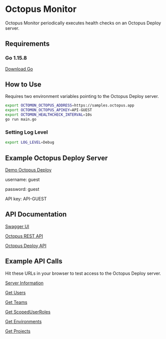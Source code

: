 # Octopus Monitor

 Octopus Monitor periodically executes health checks on an Octopus Deploy server.

## Requirements

### Go 1.15.8

[Download Go](https://golang.org/dl/)

## How to Use

Requires two environment variables pointing to the Octopus Deploy server.

```bash
export OCTOMON_OCTOPUS_ADDRESS=https://samples.octopus.app
export OCTOMON_OCTOPUS_APIKEY=API-GUEST
export OCTOMON_HEALTHCHECK_INTERVAL=10s
go run main.go
```

### Setting Log Level

```bash
export LOG_LEVEL=Debug
```

## Example Octopus Deploy Server

[Demo Octopus Deploy](https://samples.octopus.app)

username: guest

password: guest

API key: API-GUEST

## API Documentation

[Swagger UI](https://samples.octopus.app/swaggerui/index.html)

[Octopus REST API](https://octopus.com/docs/api-and-integration/api)

[Octopus Deploy API](https://github.com/OctopusDeploy/OctopusDeploy-Api/wiki)

## Example API Calls

Hit these URLs in your browser to test access to the Octopus Deploy server.

[Server Information](https://samples.octopus.app/api?apikey=API-GUEST)

[Get Users](https://samples.octopus.app/api/users?apikey=API-GUEST)

[Get Teams](https://samples.octopus.app/api/teams?apikey=API-GUEST)

[Get ScopedUserRoles](https://samples.octopus.app/api/teams/teams-everyone/scopeduserroles?apikey=API-GUEST)

[Get Environments](https://samples.octopus.app/api/environments?apikey=API-GUEST)

[Get Projects](https://samples.octopus.app/api/projects?apikey=API-GUEST)
